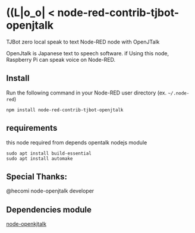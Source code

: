 # ((L|o_o| < node-red-contrib-tjbot-openjtalk

TJBot zero local speak to text Node-RED node with OpenJTalk

OpenJtalk is Japanese text to speech software.
if Using this node, Raspberry Pi can speak voice on Node-RED.

## Install

Run the following command in your Node-RED user directory (ex. `~/.node-red`)

```
npm install node-red-contrib-tjbot-openjtalk
```

## requirements

this node required from depends opentalk nodejs module

```
sudo apt install build-essential
sudo apt install automake
```


## Special Thanks:
@hecomi node-openjtalk developer

## Dependencies module
[node-openkjtalk](https://github.com/hecomi/node-openjtalk/)